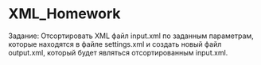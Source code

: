 # XML_Homework

Задание: Отсортировать XML файл input.xml по заданным параметрам, которые находятся в файле settings.xml и создать новый файл output.xml, который будет являться отсортированным input.xml.

